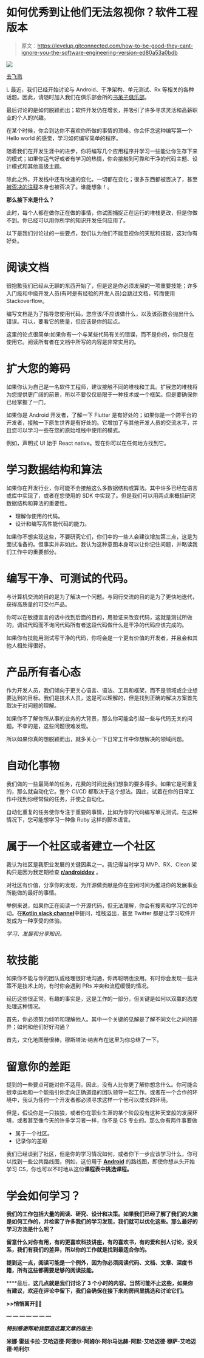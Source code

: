 # 如何优秀到让他们无法忽视你？软件工程版本

> 原文：<https://levelup.gitconnected.com/how-to-be-good-they-cant-ignore-you-the-software-engineering-version-ed80a53a0bdb>

![](img/6d9513d16f99ceb9b0a25de9a974c5c9.png)

[去飞溅](https://unsplash.com/photos/0g-iLtxmMhA)

L 最近，我们已经开始讨论与 Android、干净架构、单元测试、Rx 等相关的各种话题。因此，请随时加入我们在俱乐部会所的[书呆子俱乐部](https://www.clubhouse.com/club/nerddroid)。

最后讨论的是如何脱颖而出；软件开发仍在增长，并吸引了许多寻求灵活和高薪职业的个人的兴趣。

在某个时候，你会到达你不喜欢你所做的事情的顶峰。你会怀念这种编写第一个 Hello world 的感觉，学习如何编写简单的程序。

随着我们在开发生涯中的进步，你将编写几个应用程序并学习一些能让你生存下来的模式；如果你运气好或者有学习的热情，你会接触到可靠和干净的代码主题、设计模式和其他高级主题。

除此之外，开发栈中还有快速的变化。一切都在变化；很多东西都被否决了，甚至[被否决的注释](https://www.reddit.com/r/mAndroidDev/comments/lr1w8s/deprecated_is_now_deprecated/gok7tv1/)本身也被否决了。谁能想象！。

**那么接下来是什么？**

此时，每个人都在做你正在做的事情，你试图捕捉正在运行的堆栈更改，但是你做不到。你已经可以用你所学的知识开发任何应用了。

以下是我们讨论过的一些要点，我们认为他们不能忽视你的天赋和技能，这对你有好处。

# 阅读文档

很抱歉我们已经从无聊的东西开始了，但是这是你必须发展的一项重要技能；许多入门级和中级开发人员(有时是有经验的开发人员)会跳过文档，转而使用 Stackoverflow。

编写文档是为了指导您使用代码，您应该/不应该做什么，以及该函数会抛出什么错误。可以，要看它的质量，但应该是你的起点。

这里的论点很简单:如果你有一个与某些代码有关的错误，而不是你的，你只是在使用它。阅读所有者在文档中所写的内容是非常实用的。

# 扩大您的筹码

如果你认为自己是一名软件工程师，建议接触不同的堆栈和工具。扩展您的堆栈将为您提供更广阔的前景，所以不要仅仅局限于一种技术或一个框架。但是要确保你已经掌握了一门。

如果你是 Android 开发者，了解一下 Flutter 是有好处的；如果你是一个跨平台的开发者，接触一下原生世界是有好处的。它增加了与其他开发人员的交流水平，并且您可以学习一些在您的原始堆栈中使用的模式。

例如，声明式 UI 始于 React native。现在你可以在任何地方找到它。

# 学习数据结构和算法

如果你在开发行业，你可能不会接触这么多数据结构或算法。其中许多已经在语言或库中实现了，或者在您使用的 SDK 中实现了。但是我们可以用两点来概括研究数据结构和算法的重要性。

*   理解你使用的代码。
*   设计和编写高性能代码的能力。

如果你不想实现这些，不要研究它们，你们中的一些人会建议增加第三点，这是为面试准备的。但事实并非如此。我认为这种意图本身可以让你记住问题，并略读我们工作中的重要部分。

# 编写干净、可测试的代码。

与计算机交流的目的是为了解决一个问题。与同行交流的目的是为了更快地迭代，获得高质量的可交付产品。

你可以在敏捷宣言的话中找到后面的目的，用验证来改变代码，这就是测试所做的，调试代码而不询问代码所有者这段代码做什么是干净的代码应该完成的。

如果你有技能用测试写干净的代码，你将会是一个更有价值的开发者，并且会和其他人相处得很好。

# 产品所有者心态

作为开发人员，我们倾向于更关心语言、语法、工具和框架，而不是领域或企业想要达到的目标。我们是技术人员，这是可以理解的，但是找到正确的解决方案首先取决于对问题的理解。

如果你不了解你所从事的业务的大背景，那么你可能会引起一些与代码无关的问题。不幸的是，这些问题很难发现。

所以如果你真的想脱颖而出，就多关心一下日常工作中你想解决的领域问题。

# 自动化事物

我们做的一些最简单的任务，花费的时间比我们想象的要多得多。如果它是可重复的，那么就自动化它。整个 CI/CD 都取决于这个想法。因此，试着在你的日常工作中找到你经常做的任务，并使之自动化。

自动化重复的任务使你专注于重要的事情，比如为你的代码编写单元测试。在这种情况下，您可能想学习一种像 Ruby 这样的脚本语言。

# 属于一个社区或者建立一个社区

我认为社区是我职业发展的关键因素之一。我记得当时学习 MVP、RX、Clean 架构只是因为我定期检查 [**r/androiddev**](https://www.reddit.com/r/androiddev/) 。

对社区有价值，分享你的发现，为开源做贡献是你在空闲时间为推进你的发展事业所能做的最好的事情。

举例来说，如果你正在阅读一个开源代码，但无法理解，你会有搜索和学习它的冲动。在[**Kotlin slack channel**](https://kotlinlang.slack.com/)中提问，堆栈溢出，甚至 Twitter 都是让学习软件开发成为一种享受的体验。

*学习、发展和分享知识。*

# 软技能

如果你不能与你的团队或经理很好地沟通，你再聪明也没用。有时你会发现一些决策不是技术上的，有时你会遇到 PRs 冲突和流程缓慢的情况。

经历这些很正常。有趣的事实是，这是工作的一部分，但关键是如何以双赢的态度处理这种情况。

首先，你必须努力倾听和理解他人。其中一个关键的见解是了解不同文化之间的差异；如何和他们好好沟通？

首先，文化地图册很棒，穆斯塔法·纳吉布在这里为你总结了一下。

# 留意你的差距

提到的一些要点可能对你不适用。因此，没有人比你更了解你想念什么。你可能会很幸运地和一个能指引你走向正确道路的团队领导一起工作。或者在一个合作的环境中，我认为任何一个开发者都必须寻求这样一个他可以成长的环境。

但是，假设你是一只独狼，或者你在职业生涯的某个阶段没有这种天堂般的发展环境，或者甚至像今天的许多学习者一样，你不是 CS 专业的。那么你有两件事要做

*   属于一个社区。
*   记录你的差距

我们已经谈到了社区，但是你的学习情况如何，或者你下一步应该学习什么，你可以找到一些公共路线图，例如，这份用于 [**Android**](https://trello.com/b/fsc44tYh/android-developer-roadmap) 的路线图，即使你想从头开始学习 CS，你也可以不时地从这份[](https://github.com/ossu/computer-science)**课程表中挑选课程。**

# **学会如何学习？**

**我们的工作包括大量的阅读、研究、设计和决策。如果我们已经了解了我们的大脑是如何工作的，并检索了许多我们的学习发现，我们就可以优化这些。那么最好的学习方法是什么呢？**

**留意什么对你有用，有的更喜欢科技讲座，有的喜欢书，有的爱和别人讨论，没关系，我们有我们的差异，所以你的工作就是找到最适合你的。**

**提到这一点，阅读可能是一个例外，因为你必须阅读代码、文档、文章、深度书籍，所有这些都需要足够的阅读技能。**

****最后，**这几点就是我们讨论了 3 个小时的内容。当然可能不止这些，如果你有建议，欢迎在评论中留下，我们会确保在接下来的房间里挑选和讨论它们。**

**>>悄悄离开✌🏻**

**— — — — — — —**

***特别感谢帮助我塑造这篇文章的版主:***

**米娜·雷兹卡拉-艾哈迈德·阿德尔-阿姆尔·阿尔马达赫-阿默-艾哈迈德·穆萨-艾哈迈德·哈利尔**